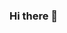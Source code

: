 ### Hi there 👋

<!--
**danieljgroso/danieljgroso** is a ✨ _special_ ✨ repository because its `README.md` (this file) appears on your GitHub profile.

🔭 I’m currently working on computational methods for genomic data analysis in the context of cancer development
- 💬 Ask me about cancer genomics, spatial transcriptomics, and evolutionary biology
- 📫 How to reach me: danieljgroso@gmail.com
- 😄 Pronouns: he/him
- ⚡ Fun fact: I'm a musician and home cook! 
-->
